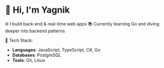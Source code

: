 # 👋 Hi, I'm Yagnik

🌐 I build back-end & real-time web apps
📚 Currently learning Go and diving deeper into backend patterns  

🚀 Tech Stack:
- **Languages**: JavaScript, TypeScript, C#, Go  
- **Databases**: PostgreSQL  
- **Tools**: Git, Linux  
